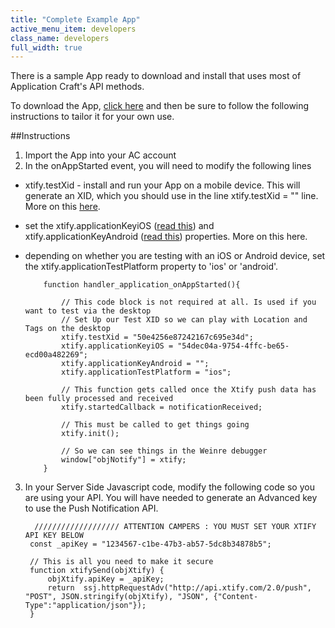 ```yaml
---
title: "Complete Example App"
active_menu_item: developers
class_name: developers
full_width: true
---
```


There is a sample App ready to download and install that uses most of Application Craft's API methods.

To download the App, [click here](/apps/app_Push.acft) and then be sure to follow the following instructions to tailor it for your own use.

##Instructions

1. Import the App into your AC account
1. In the onAppStarted event, you will need to modify the following lines
  - xtify.testXid - install and run your App on a mobile device. This will generate an XID, which you should use in the line xtify.testXid = "<yourXid>" line. More on this [here](/developers/documentation/ac-mobile-build-phonegap/ac-mobile-build/ac-build-plugins/xtify-push-notifications/your-app/xtify-app-testing/).
  - set the xtify.applicationKeyiOS ([read this](/developers/documentation/ac-mobile-build-phonegap/ac-mobile-build/ac-build-plugins/xtify-push-notifications/configuration/iOS/xtify-ios-application-key-ac/)) and xtify.applicationKeyAndroid ([read this](/developers/documentation/ac-mobile-build-phonegap/ac-mobile-build/ac-build-plugins/xtify-push-notifications/configuration/android/xtify-android-application-key-ac/)) properties. More on this here.
  - depending on whether you are testing with an iOS or Android device, set the xtify.applicationTestPlatform property to 'ios' or 'android'.

			function handler_application_onAppStarted(){
			    
			    // This code block is not required at all. Is used if you want to test via the desktop
			    // Set Up our Test XID so we can play with Location and Tags on the desktop
			    xtify.testXid = "50e4256e87242167c695e34d";
			    xtify.applicationKeyiOS = "54dec04a-9754-4ffc-be65-ecd00a482269";
			    xtify.applicationKeyAndroid = "";
			    xtify.applicationTestPlatform = "ios";

			    // This function gets called once the Xtify push data has been fully processed and received
			    xtify.startedCallback = notificationReceived;
			    
			    // This must be called to get things going
			    xtify.init();
			    
			    // So we can see things in the Weinre debugger
			    window["objNotify"] = xtify;
			}

3. In your Server Side Javascript code, modify the following code so you are using your API. You will have needed to generate an Advanced key to use the Push Notification API.

		 /////////////////// ATTENTION CAMPERS : YOU MUST SET YOUR XTIFY API KEY BELOW
		const _apiKey = "1234567-c1be-47b3-ab57-5dc8b34878b5";

		// This is all you need to make it secure
		function xtifySend(objXtify) {
		    objXtify.apiKey = _apiKey;
		    return  ssj.httpRequestAdv("http://api.xtify.com/2.0/push", "POST", JSON.stringify(objXtify), "JSON", {"Content-Type":"application/json"});   
		}




